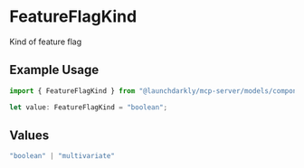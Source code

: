 # FeatureFlagKind

Kind of feature flag

## Example Usage

```typescript
import { FeatureFlagKind } from "@launchdarkly/mcp-server/models/components";

let value: FeatureFlagKind = "boolean";
```

## Values

```typescript
"boolean" | "multivariate"
```